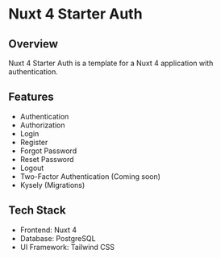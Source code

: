 # Nuxt 4 Starter Auth

## Overview

Nuxt 4 Starter Auth is a template for a Nuxt 4 application with authentication.

## Features

- Authentication
- Authorization
- Login
- Register
- Forgot Password
- Reset Password
- Logout
- Two-Factor Authentication (Coming soon)
- Kysely (Migrations)

## Tech Stack

- Frontend: Nuxt 4
- Database: PostgreSQL
- UI Framework: Tailwind CSS